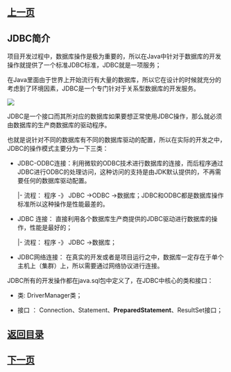## [上一页](course118)
## JDBC简介

项目开发过程中，数据库操作是极为重要的，所以在Java中针对于数据库的开发操作就提供了一个标准JDBC标准，JDBC就是一项服务；

在Java里面由于世界上开始流行有大量的数据库，所以它在设计的时候就充分的考虑到了环境因素，JDBC是一个专门针对于关系型数据库的开发服务。

![](http://ww3.sinaimg.cn/large/0060lm7Tly1fnhdqwg6r2j30vd0higr9.jpg)

JDBC是一个接口而其所对应的数据库如果要想正常使用JDBC操作，那么就必须由数据库的生产商数据库的驱动程序。

也就是说针对不同的数据库有不同的数据库驱动的配置，所以在实际的开发之中，JDBC的操作模式主要分为一下三类：

- JDBC-ODBC连接：利用微软的ODBC技术进行数据库的连接，而后程序通过JDBC进行ODBC的处理访问，这种访问的支持是由JDK默认提供的，不再需要任何的数据库驱动配置。

	|- 流程： 程序 -》 JDBC ->ODBC ->数据库；JDBC和ODBC都是数据库操作标准所以这种操作是性能最差的。

- JDBC 连接： 直接利用各个数据库生产商提供的JDBC驱动进行数据库的操作，性能是最好的；
	
	|- 流程： 程序 -》 JDBC ->数据库；

- JDBC网络连接： 在真实的开发或者是项目运行之中，数据库一定存在于单个主机上（集群）上，所以需要通过网络协议进行连接。

JDBC所有的开发操作都在java.sql包中定义了，在JDBC中核心的类和接口：

- 类: DriverManager类；

- 接口 ： Connection、Statement、**PreparedStatement**、ResultSet接口；




## [返回目录](https://wuchengcheng110120.github.io/aliyunjava3/list)
## [下一页](course120)
